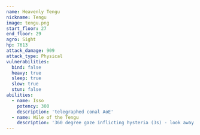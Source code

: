 ```yaml
---
name: Heavenly Tengu
nickname: Tengu
image: tengu.png
start_floor: 27
end_floor: 29
agro: Sight
hp: 7613
attack_damage: 909
attack_type: Physical
vulnerabilities:
  bind: false
  heavy: true
  sleep: true
  slow: true
  stun: false
abilities:
  - name: Isso
    potency: 300
    description: 'telegraphed conal AoE'
  - name: Wile of the Tengu
    description: '360 degree gaze inflicting hysteria (3s) - look away'
---
```

